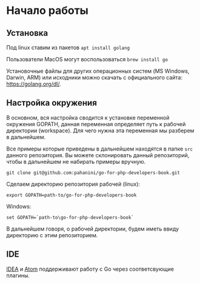 # Начало работы

## Установка

Под linux ставим из пакетов `apt install golang`

Пользователи MacOS могут воспользоваться `brew install go`

Установочные файлы для других операционных систем (MS Windows, Darwin, ARM) или
исходники можно скачать с официального сайта: https://golang.org/dl/.

## Настройка окружения

В основном, вся настройка сводится к установке переменной окружения GOPATH, данная
переменная определяет путь к рабочей директории (workspace). Для чего нужна эта переменная
мы разберем в дальнейшем.

Все примеры которые приведены в дальнейшем находятся в папке `src` данного репозитория.
Вы можете склонировать данный репозиторий, чтобы в дальнейшем не набирать примеры вручную.

```
git clone git@github.com:pahanini/go-for-php-developers-book.git
```

Сделаем директорию репозитория рабочей (linux):

```
export GOPATH=path-to/go-for-php-developers-book
```

Windows:
```
set GOPATH=`path-to\go-for-php-developers-book`
```

В дальнейшем говоря, о рабочей директории, будем иметь ввиду директорию
с этим репозиторием.

## IDE

[IDEA](https://www.jetbrains.com/idea/) и [Atom](https://atom.io/) поддерживают работу
с Go через соответсвующие плагины.
